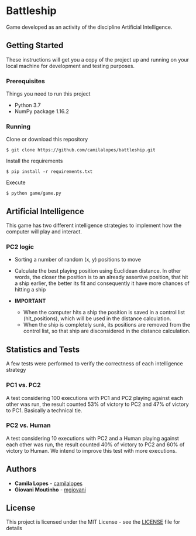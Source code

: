 # Battleship

Game developed as an activity of the discipline Artificial Intelligence.

## Getting Started

These instructions will get you a copy of the project up and running on your local machine for development and testing purposes.

### Prerequisites

Things you need to run this project

* Python 3.7
* NumPy package 1.16.2

### Running

Clone or download this repository

```
$ git clone https://github.com/camilalopes/battleship.git
```

Install the requirements

```
$ pip install -r requirements.txt
```

Execute

```
$ python game/game.py
```

## Artificial Intelligence

This game has two different intelligence strategies to implement how the computer will play and interact.

### PC2 logic

* Sorting a number of random (x, y) positions to move
* Calculate the best playing position using Euclidean distance. In other words, the closer the position is to an already assertive position, that hit a ship earlier, the better its fit and consequently it have more chances of hitting a ship

* **IMPORTANT**
    -  When the computer hits a ship the position is saved in a control list (hit_positions), which will be used in the distance calculation.
    -  When the ship is completely sunk, its positions are removed from the control list, so that ship are disconsidered in the distance calculation.

## Statistics and Tests

A few tests were performed to verify the correctness of each intelligence strategy

### PC1 vs. PC2

A test considering 100 executions with PC1 and PC2 playing against each other was run, the result counted 53% of victory to PC2 and 47% of victory to PC1. Basically a technical tie.

### PC2 vs. Human

A test considering 10 executions with PC2 and a Human playing against each other was run, the result counted 40% of victory to PC2 and 60% of victory to Human. We intend to improve this test with more executions.

## Authors

* **Camila Lopes** - [camilalopes](https://github.com/camilalopes)
* **Giovani Moutinho** - [mgiovani](https://github.com/mgiovani)

## License

This project is licensed under the MIT License - see the [LICENSE](LICENSE) file for details

